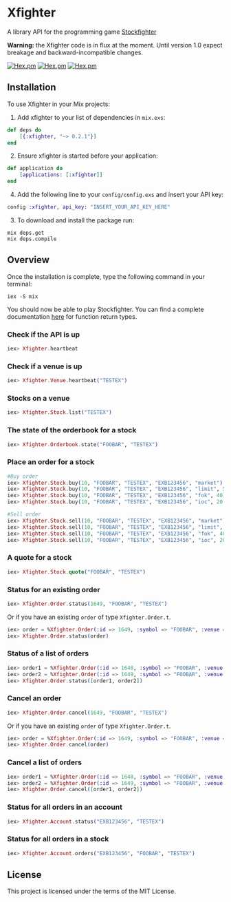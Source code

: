 # Xfighter

A library API for the programming game [Stockfighter](https://starfighter.readme.io/docs)

**Warning:** the Xfighter code is in flux at the moment. Until version 1.0 expect breakage and
backward-incompatible changes.

[![Hex.pm](https://img.shields.io/hexpm/l/xfighter.svg?style=flat-square)](https://hex.pm/packages/xfighter)
[![Hex.pm](https://img.shields.io/hexpm/v/xfighter.svg?style=flat-square)](https://hex.pm/packages/xfighter)
[![Hex.pm](https://img.shields.io/hexpm/dt/xfighter.svg?style=flat-square)](https://hex.pm/packages/xfighter)

## Installation

To use Xfighter in your Mix projects:

  1. Add xfighter to your list of dependencies in `mix.exs`:

  ```elixir
  def deps do
      [{:xfighter, "~> 0.2.1"}]
  end
  ```

  2. Ensure xfighter is started before your application:

  ```elixir
  def application do
      [applications: [:xfighter]]
  end
  ```

  4. Add the following line to your `config/config.exs` and insert your API key:

  ```elixir
  config :xfighter, api_key: "INSERT_YOUR_API_KEY_HERE"
  ```

  3. To download and install the package run:

  ```
  mix deps.get
  mix deps.compile
  ```

## Overview

Once the installation is complete, type the following command in your terminal:

```
iex -S mix
```
	
You should now be able to play Stockfighter. You can find a complete documentation
[here](http://hexdocs.pm/xfighter) for function return types.

### Check if the API is up

```elixir
iex> Xfighter.heartbeat
```

### Check if a venue is up

```elixir
iex> Xfighter.Venue.heartbeat("TESTEX")
```
### Stocks on a venue

```elixir
iex> Xfighter.Stock.list("TESTEX")
```

### The state of the orderbook for a stock

```elixir
iex> Xfighter.Orderbook.state("FOOBAR", "TESTEX")
```

### Place an order for a stock

```elixir
#Buy order
iex> Xfighter.Stock.buy(10, "FOOBAR", "TESTEX", "EXB123456", "market")
iex> Xfighter.Stock.buy(10, "FOOBAR", "TESTEX", "EXB123456", "limit", 50.16)
iex> Xfighter.Stock.buy(10, "FOOBAR", "TESTEX", "EXB123456", "fok", 40)
iex> Xfighter.Stock.buy(10, "FOOBAR", "TESTEX", "EXB123456", "ioc", 20.5)

#Sell order
iex> Xfighter.Stock.sell(10, "FOOBAR", "TESTEX", "EXB123456", "market")
iex> Xfighter.Stock.sell(10, "FOOBAR", "TESTEX", "EXB123456", "limit", 50.16)
iex> Xfighter.Stock.sell(10, "FOOBAR", "TESTEX", "EXB123456", "fok", 40)
iex> Xfighter.Stock.sell(10, "FOOBAR", "TESTEX", "EXB123456", "ioc", 20.5)
```

### A quote for a stock

```elixir
iex> Xfighter.Stock.quote("FOOBAR", "TESTEX")
```

### Status for an existing order

```elixir
iex> Xfighter.Order.status(1649, "FOOBAR", "TESTEX")
```

Or if you have an existing `order` of type `Xfighter.Order.t`.

```elixir
iex> order = %Xfighter.Order(:id => 1649, :symbol => "FOOBAR", :venue => "TESTEX")
iex> Xfighter.Order.status(order)
```

### Status of a list of orders

```elixir
iex> order1 = %Xfighter.Order(:id => 1648, :symbol => "FOOBAR", :venue => "TESTEX")
iex> order2 = %Xfighter.Order(:id => 1649, :symbol => "FOOBAR", :venue => "TESTEX")
iex> Xfighter.Order.status([order1, order2])
```

### Cancel an order

```elixir
iex> Xfighter.Order.cancel(1649, "FOOBAR", "TESTEX")
```

Or if you have an existing `order` of type `Xfighter.Order.t`.

```elixir
iex> order = %Xfighter.Order(:id => 1649, :symbol => "FOOBAR", :venue => "TESTEX")
iex> Xfighter.Order.cancel(order)
```

### Cancel a list of orders

```elixir
iex> order1 = %Xfighter.Order(:id => 1648, :symbol => "FOOBAR", :venue => "TESTEX")
iex> order2 = %Xfighter.Order(:id => 1649, :symbol => "FOOBAR", :venue => "TESTEX")
iex> Xfighter.Order.cancel([order1, order2])
```

### Status for all orders in an account

```elixir
iex> Xfighter.Account.status("EXB123456", "TESTEX")
```
### Status for all orders in a stock

```elixir
iex> Xfighter.Account.orders("EXB123456", "FOOBAR", "TESTEX")
```


## License

This project is licensed under the terms of the MIT License.
